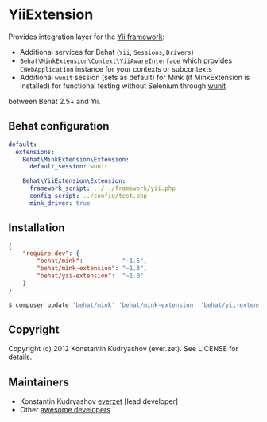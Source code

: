 YiiExtension
============

Provides integration layer for the [Yii framework](http://www.yiiframework.com/):

* Additional services for Behat (`Yii`, `Sessions`, `Drivers`)
* `Behat\MinkExtension\Context\YiiAwareInterface` which provides `CWebApplication`
  instance for your contexts or subcontexts
* Additional `wunit` session (sets as default) for Mink (if MinkExtension is installed)
  for functional testing without Selenium through [wunit](http://www.yiiframework.com/extension/wunit)

between Behat 2.5+ and Yii.

Behat configuration
-------------------

```yml
default:
  extensions:
    Behat\MinkExtension\Extension:
      default_session: wunit

    Behat\YiiExtension\Extension:
      framework_script: ../../framework/yii.php
      config_script: ../config/test.php
      mink_driver: true
```

Installation
------------

```json
{
    "require-dev": {
        "behat/mink":           "~1.5",
		"behat/mink-extension": "~1.3",
		"behat/yii-extension":  "~1.0"
    }
}
```

```bash
$ composer update 'behat/mink' 'behat/mink-extension' 'behat/yii-extension'
```

Copyright
---------

Copyright (c) 2012 Konstantin Kudryashov (ever.zet). See LICENSE for details.

Maintainers
-----------

* Konstantin Kudryashov [everzet](http://github.com/everzet) [lead developer]
* Other [awesome developers](https://github.com/Behat/YiiExtension/graphs/contributors)
